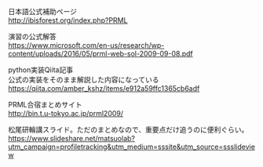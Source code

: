 日本語公式補助ページ  
http://ibisforest.org/index.php?PRML  

演習の公式解答  
https://www.microsoft.com/en-us/research/wp-content/uploads/2016/05/prml-web-sol-2009-09-08.pdf  

python実装Qiita記事  
公式の実装をそのまま解説した内容になっている  
https://qiita.com/amber_kshz/items/e912a59ffc1365cb6adf  
 
PRML合宿まとめサイト  
http://bin.t.u-tokyo.ac.jp/prml2009/  

松尾研輪講スライド。ただのまとめなので、重要点だけ追うのに便利ぐらい。
https://www.slideshare.net/matsuolab?utm_campaign=profiletracking&utm_medium=sssite&utm_source=ssslideview
